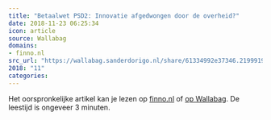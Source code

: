 ```yaml
---
title: "Betaalwet PSD2: Innovatie afgedwongen door de overheid?"
date: 2018-11-23 06:25:34
icon: article
source: Wallabag
domains:
- finno.nl
src_url: "https://wallabag.sanderdorigo.nl/share/61334992e37346.21999190"
2018: "11"
categories:
---
```

Het oorspronkelijke artikel kan je lezen op [finno.nl](https://finno.nl/2018/11/20/betaalwet-psd2-innovatie-afgedwongen-door-de-overheid/) of [op Wallabag](https://wallabag.sanderdorigo.nl/share/61334992e37346.21999190). De leestijd is ongeveer 3 minuten.
